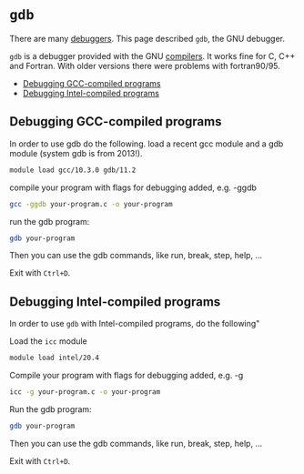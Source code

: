 # `gdb`

There are many [debuggers](debuggers.md).
This page described `gdb`, the GNU debugger.

`gdb` is a debugger provided with the GNU [compilers](compilers.md). 
It works fine for C, C++ and Fortran. 
With older versions there were problems with fortran90/95.

- [Debugging GCC-compiled programs](#debugging-gcc-compiled-programs)
- [Debugging Intel-compiled programs](#Debugging-intel-compiled-programs)

## Debugging GCC-compiled programs

In order to use gdb do the following.
load a recent gcc module and a gdb module (system gdb is from 2013!).

```bash
module load gcc/10.3.0 gdb/11.2
```

compile your program with flags for debugging added, e.g. -ggdb

```bash
gcc -ggdb your-program.c -o your-program
```

run the gdb program:

```bash
gdb your-program
```

Then you can use the gdb commands, like run, break, step, help, ...

Exit with `Ctrl+D`.

## Debugging Intel-compiled programs

In order to use `gdb` with Intel-compiled programs, do the following"

Load the `icc` module

```bash
module load intel/20.4
```

Compile your program with flags for debugging added, e.g. -g

```bash
icc -g your-program.c -o your-program
```

Run the gdb program:

```bash
gdb your-program
```

Then you can use the gdb commands, like run, break, step, help, ...

Exit with `Ctrl+D`.

